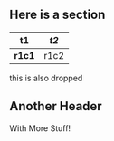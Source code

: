 ## Here is a section

|    t1    | *t2* |
|----------|------|
| **r1c1** | r1c2 |

this is also dropped
## Another Header

With More Stuff!
